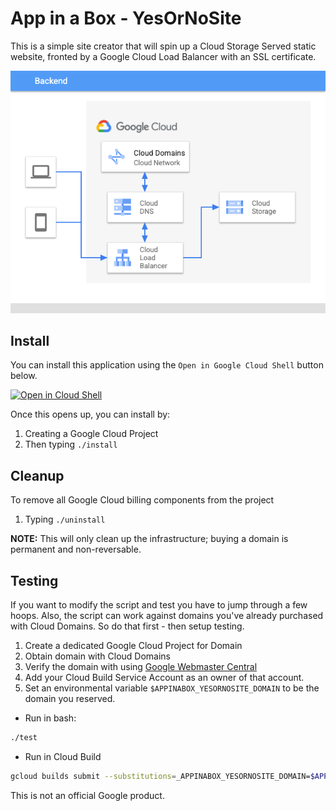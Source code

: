 # App in a Box - YesOrNoSite 

This is a simple site creator that will spin up a Cloud Storage Served static
website, fronted by a Google Cloud Load Balancer with an SSL certificate. 

![ToDo architecture](architecture.png)

## Install
You can install this application using the `Open in Google Cloud Shell` button 
below. 

<a
        href="https://ssh.cloud.google.com/cloudshell/editor?cloudshell_git_repo=https%3A%2F%2Fgithub.com%2FGoogleCloudPlatform%2Fappinabox_yesornosite&cloudshell_print=install.txt&cloudshell_open_in_editor=README.md">
        <img alt="Open in Cloud Shell" src="https://gstatic.com/cloudssh/images/open-btn.svg"></a>

Once this opens up, you can install by: 
1. Creating a Google Cloud Project
1. Then typing `./install`

## Cleanup 
To remove all Google Cloud billing components from the project
1. Typing `./uninstall`

**NOTE:** This will only clean up the infrastructure;  buying a domain is permanent
and non-reversable. 

## Testing
If you want to modify the script and test you have to jump through a few hoops. 
Also, the script can work against domains you've already purchased with Cloud
Domains. So do that first - then setup testing. 

1. Create a dedicated Google Cloud Project for Domain
1. Obtain domain with Cloud Domains
1. Verify the domain with using [Google Webmaster Central](https://www.google.com/webmasters/verification/home)
1. Add your Cloud Build Service Account as an owner of that account. 
1. Set an environmental variable `$APPINABOX_YESORNOSITE_DOMAIN` to be the domain you reserved.

* Run in bash:
```bash
./test
```
* Run in Cloud Build
```bash
gcloud builds submit --substitutions=_APPINABOX_YESORNOSITE_DOMAIN=$APPINABOX_YESORNOSITE_DOMAIN --config=test.yaml .
```

This is not an official Google product.